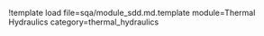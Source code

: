 !template load file=sqa/module_sdd.md.template module=Thermal Hydraulics category=thermal_hydraulics
